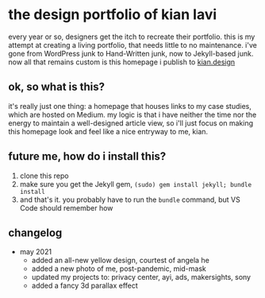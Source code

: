 # the design portfolio of kian lavi
every year or so, designers get the itch to recreate their portfolio. this is my attempt at creating a living portfolio, that needs little to no maintenance. i've gone from WordPress junk to Hand-Written junk, now to Jekyll-based junk. now all that remains custom is this homepage i publish to [kian.design](kian.design)

## ok, so what is this?
it's really just one thing: a homepage that houses links to my case studies, which are hosted on Medium. my logic is that i have neither the time nor the energy to maintain a well-designed article view, so i'll just focus on making this homepage look and feel like a nice entryway to me, kian. 

## future me, how do i install this?
1. clone this repo
2. make sure you get the Jekyll gem, `(sudo) gem install jekyll; bundle install`
3. and that's it. you probably have to run the `bundle` command, but VS Code should remember how

## changelog
- may 2021
  - added an all-new yellow design, courtest of angela he
  - added a new photo of me, post-pandemic, mid-mask
  - updated my projects to: privacy center, ayi, ads, makersights, sony
  - added a fancy 3d parallax effect

